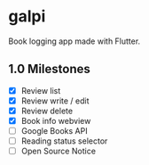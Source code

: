 # galpi

Book logging app made with Flutter.

## 1.0 Milestones

- [x] Review list
- [x] Review write / edit
- [x] Review delete
- [x] Book info webview
- [ ] Google Books API
- [ ] Reading status selector
- [ ] Open Source Notice
